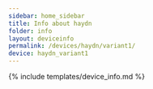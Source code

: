 ```yaml
---
sidebar: home_sidebar
title: Info about haydn
folder: info
layout: deviceinfo
permalink: /devices/haydn/variant1/
device: haydn_variant1
---
```

{% include templates/device_info.md %}
